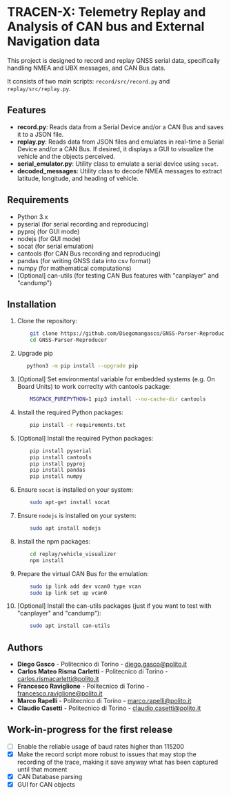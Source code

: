 # TRACEN-X: Telemetry Replay and Analysis of CAN bus and External Navigation data

This project is designed to record and replay GNSS serial data, specifically handling NMEA and UBX messages, and CAN Bus data. 

It consists of two main scripts: `record/src/record.py` and `replay/src/replay.py`.

## Features

- **record.py**: Reads data from a Serial Device and/or a CAN Bus and saves it to a JSON file.
- **replay.py**: Reads data from JSON files and emulates in real-time a Serial Device and/or a CAN Bus. If desired, it displays a GUI to visualize the vehicle and the objects perceived.
- **serial_emulator.py**: Utility class to emulate a serial device using `socat`.
- **decoded_messages**: Utility class to decode NMEA messages to extract latitude, longitude, and heading of vehicle.

## Requirements

- Python 3.x
- pyserial (for serial recording and reproducing)
- pyproj (for GUI mode)
- nodejs (for GUI mode)
- socat (for serial emulation)
- cantools (for CAN Bus recording and reproducing)
- pandas (for writing GNSS data into csv format)
- numpy (for mathematical computations)
- [Optional] can-utils (for testing CAN Bus features with "canplayer" and "candump")

## Installation

1. Clone the repository:
    ```sh
        git clone https://github.com/Diegomangasco/GNSS-Parser-Reproducer.git
        cd GNSS-Parser-Reproducer
    ```
2. Upgrade pip
    ```sh
       python3 -m pip install --upgrade pip
    ```
3. [Optional] Set environmental variable for embedded systems (e.g. On Board Units) to work correclty with cantools package:
    ```sh
        MSGPACK_PUREPYTHON=1 pip3 install --no-cache-dir cantools
    ```
4. Install the required Python packages:
   ```sh
       pip install -r requirements.txt
   ```

5. [Optional] Install the required Python packages:
    ```sh
        pip install pyserial
        pip install cantools
        pip install pyproj
        pip install pandas
        pip install numpy
    ```

6. Ensure `socat` is installed on your system:
    ```sh
        sudo apt-get install socat
    ```

7. Ensure `nodejs` is installed on your system:
    ```sh
        sudo apt install nodejs
    ```

8. Install the npm packages:
    ```sh
        cd replay/vehicle_visualizer
        npm install
    ```

9. Prepare the virtual CAN Bus for the emulation:
    ```sh
        sudo ip link add dev vcan0 type vcan
        sudo ip link set up vcan0       
    ```

10. [Optional] Install the can-utils packages (just if you want to test with "canplayer" and "candump"):
    ```sh
        sudo apt install can-utils
    ```

## Authors
- **Diego Gasco** - Politecnico di Torino - diego.gasco@polito.it
- **Carlos Mateo Risma Carletti** - Politecnico di Torino - carlos.rismacarletti@polito.it
- **Francesco Raviglione** - Politecnico di Torino - francesco.raviglione@polito.it
- **Marco Rapelli** - Politecnico di Torino - marco.rapelli@polito.it
- **Claudio Casetti** - Politecnico di Torino - claudio.casetti@polito.it

## Work-in-progress for the first release
- [ ] Enable the reliable usage of baud rates higher than 115200
- [X] Make the record script more robust to issues that may stop the recording of the trace, making it save anyway what has been captured until that moment
- [X] CAN Database parsing
- [X] GUI for CAN objects

